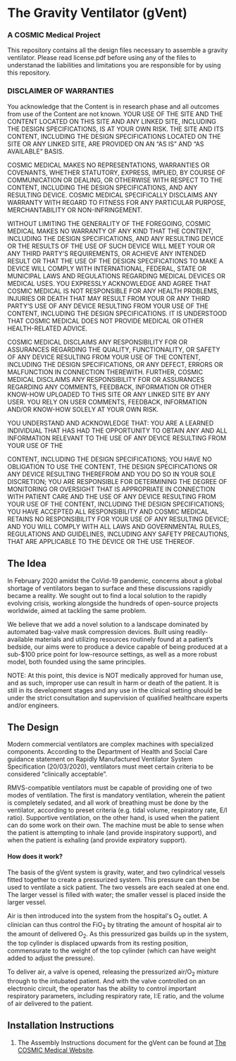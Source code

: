 # The Gravity Ventilator (gVent)

### A COSMIC Medical Project

This repository contains all the design files necessary to assemble a gravity ventilator. Please read license.pdf before using any of the files to understanad the liabilities and limitations you are responsible for by using this repository.

### DISCLAIMER OF WARRANTIES

You acknowledge that the Content is in research phase and all outcomes from use of the Content are not known. YOUR USE OF THE SITE AND THE CONTENT LOCATED ON THIS SITE AND ANY LINKED SITE, INCLUDING THE DESIGN SPECIFICATIONS, IS AT YOUR OWN RISK. THE SITE AND ITS CONTENT, INCLUDING THE DESIGN SPECIFICATIONS LOCATED ON THE SITE OR ANY LINKED SITE, ARE PROVIDED ON AN “AS IS” AND “AS AVAILABLE” BASIS.



COSMIC MEDICAL MAKES NO REPRESENTATIONS, WARRANTIES OR COVENANTS, WHETHER STATUTORY, EXPRESS, IMPLIED, BY COURSE OF COMMUNICATION OR DEALING, OR OTHERWISE WITH RESPECT TO THE CONTENT, INCLUDING THE DESIGN SPECIFICATIONS, AND ANY RESULTING DEVICE. COSMIC MEDICAL SPECIFICALLY DISCLAIMS ANY WARRANTY WITH REGARD TO FITNESS FOR ANY PARTICULAR PURPOSE, MERCHANTABILITY OR NON-INFRINGEMENT. 



WITHOUT LIMITING THE GENERALITY OF THE FOREGOING, COSMIC MEDICAL MAKES NO WARRANTY OF ANY KIND THAT THE CONTENT, INCLUDING THE DESIGN SPECIFICATIONS, AND ANY RESULTING DEVICE OR THE RESULTS OF THE USE OF SUCH DEVICE WILL MEET YOUR OR ANY THIRD PARTY’S REQUIREMENTS, OR ACHIEVE ANY INTENDED RESULT OR THAT THE USE OF THE DESIGN SPECIFICATIONS TO MAKE A DEVICE WILL COMPLY WITH INTERNATIONAL, FEDERAL, STATE OR MUNICIPAL LAWS AND REGULATIONS REGARDING MEDICAL DEVICES OR MEDICAL USES. YOU EXPRESSLY ACKNOWLEDGE AND AGREE THAT COSMIC MEDICAL IS NOT RESPONSIBLE FOR ANY HEALTH PROBLEMS, INJURIES OR DEATH THAT MAY RESULT FROM YOUR OR ANY THIRD PARTY’S USE OF ANY DEVICE RESULTING FROM YOUR USE OF THE CONTENT, INCLUDING THE DESIGN SPECIFICATIONS. IT IS UNDERSTOOD THAT COSMIC MEDICAL DOES NOT PROVIDE MEDICAL OR OTHER HEALTH-RELATED ADVICE.



COSMIC MEDICAL DISCLAIMS ANY RESPONSIBILITY FOR OR ASSURANCES REGARDING THE QUALITY, FUNCTIONALITY, OR SAFETY OF ANY DEVICE RESULTING FROM YOUR USE OF THE CONTENT, INCLUDING THE DESIGN SPECIFICATIONS, OR ANY DEFECT, ERRORS OR MALFUNCTION IN CONNECTION THEREWITH. FURTHER, COSMIC MEDICAL DISCLAIMS ANY RESPONSIBILITY FOR OR ASSURANCES REGARDING ANY COMMENTS, FEEDBACK, INFORMATION OR OTHER KNOW-HOW UPLOADED TO THIS SITE OR ANY LINKED SITE BY ANY USER. YOU RELY ON USER COMMENTS, FEEDBACK, INFORMATION AND/OR KNOW-HOW SOLELY AT YOUR OWN RISK.



YOU UNDERSTAND AND ACKNOWLEDGE THAT: YOU ARE A LEARNED INDIVIDUAL THAT HAS HAD THE OPPORTUNITY TO OBTAIN ANY AND ALL INFORMATION RELEVANT TO THE USE OF ANY DEVICE RESULTING FROM YOUR USE OF THE

CONTENT, INCLUDING THE DESIGN SPECIFICATIONS; YOU HAVE NO OBLIGATION TO USE THE CONTENT, THE DESIGN SPECIFICATIONS OR ANY DEVICE RESULTING THEREFROM AND YOU DO SO IN YOUR SOLE DISCRETION; YOU ARE RESPONSIBLE FOR DETERMINING THE DEGREE OF MONITORING OR OVERSIGHT THAT IS APPROPRIATE IN CONNECTION WITH PATIENT CARE AND THE USE OF ANY DEVICE RESULTING FROM YOUR USE OF THE CONTENT, INCLUDING THE DESIGN SPECIFICATIONS; YOU HAVE ACCEPTED ALL RESPONSIBILITY AND COSMIC MEDICAL RETAINS NO RESPONSIBILITY FOR YOUR USE OF ANY RESULTING DEVICE; AND YOU WILL COMPLY WITH ALL LAWS AND GOVERNMENTAL RULES, REGULATIONS AND GUIDELINES, INCLUDING ANY SAFETY PRECAUTIONS, THAT ARE APPLICABLE TO THE DEVICE OR THE USE THEREOF.

## The Idea

In February 2020 amidst the CoVid-19 pandemic, concerns about a global shortage of ventilators began to surface and these discussions rapidly became a reality. We sought out to find a local solution to the rapidly evolving crisis, working alongside the hundreds of open-source projects worldwide, aimed at tackling the same problem. 

We believe that we add a novel solution to a landscape dominated by automated bag-valve mask compression devices. Built using readily-available materials and utilizing resources routinely found at a patient’s bedside, our aims were to produce a device capable of being produced at a sub-$100 price point for low-resource settings, as well as a more robust model, both founded using the same principles.

NOTE: At this point, this device is NOT medically approved for human use, and as such, improper use can result in harm or death of the patient. It is still in its development stages and any use in the clinical setting should be under the strict consultation and supervision of qualified healthcare experts and/or engineers.


## The Design

Modern commercial ventilators are complex machines with specialized components. According to the Department of Health and Social Care guidance statement on Rapidly Manufactured Ventilator System Specification (20/03/2020), ventilators must meet certain criteria to be considered “clinically acceptable”.

RMVS-compatible ventilators must be capable of providing one of two modes of ventilation. The first is mandatory ventilation, wherein the patient is completely sedated, and all work of breathing must be done by the ventilator, according to preset criteria (e.g. tidal volume, respiratory rate, E/I ratio). Supportive ventilation, on the other hand, is used when the patient can do some work on their own. The machine must be able to sense when the patient is attempting to inhale (and provide inspiratory support), and when the patient is exhaling (and provide expiratory support).


#### __How does it work?__

The basis of the gVent system is gravity, water, and two cylindrical vessels fitted together to create a pressurized system. This pressure can then be used to ventilate a sick patient. The two vessels are each sealed at one end. The larger vessel is filled with water; the smaller vessel is placed inside the larger vessel.

Air is then introduced into the system from the hospital's O<sub>2</sub> outlet. A clinician can thus control the FiO<sub>2</sub> by titrating the amount of hospital air to the amount of delivered O<sub>2</sub>. As this pressurized gas builds up in the system, the top cylinder is displaced upwards from its resting position, commensurate to the weight of the top cylinder (which can have weight added to adjust the pressure).

To deliver air, a valve is opened, releasing the pressurized air/O<sub>2</sub> mixture through to the intubated patient. And with the valve controlled on an electronic circuit, the operator has the ability to control important respiratory parameters, including respiratory rate, I:E ratio, and the volume of air delivered to the patient.

##  Installation Instructions

1. The Assembly Instructions document for the gVent can be found at [The COSMIC Medical Website](https://cosmicmedical.ca/gvent-722-warnings-disclaimers).

